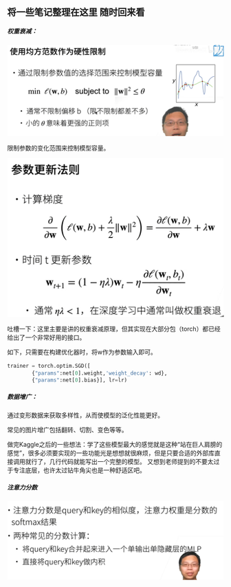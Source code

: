 ## 将一些笔记整理在这里 随时回来看

##### 权重衰减：

![image-20250329185055459](README.assets/image-20250329185055459.png)

限制参数的变化范围来控制模型容量。

![image-20250329185809590](README.assets/image-20250329185809590.png)

吐槽一下：这里主要是讲的权重衰减原理，但其实现在大部分包（torch）都已经给出了一个非常好用的接口。

如下，只需要在构建优化器时，将w作为参数输入即可。

```python
trainer = torch.optim.SGD([
        {"params":net[0].weight,'weight_decay': wd},
        {"params":net[0].bias}], lr=lr)
```



##### 数据增广：

通过变形数据来获取多样性，从而使模型的泛化性能更好。

常见的图片增广包括翻转、切割、变色等等。

做完Kaggle之后的一些想法：学了这些模型最大的感觉就是这种“站在巨人肩膀的感觉”，很多必须要实现的一些功能光是想想就很麻烦，但是只要合适的外部库直接调用就行了，几行代码就能写出一个完整的模型。
又想到老师提到的不要太过于专注底层，也许太过钻牛角尖也是一种舒适区吧。

##### 注意力分数

![image-20250407195624465](README.assets/image-20250407195624465.png)
